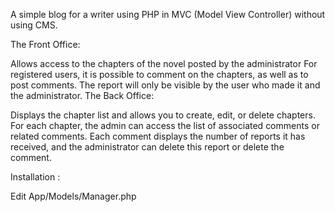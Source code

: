 A simple blog for a writer using PHP in MVC (Model View Controller) without using CMS.

The Front Office:

Allows access to the chapters of the novel posted by the administrator
For registered users, it is possible to comment on the chapters, as well as to post comments. The report will only be visible by the user who made it and the administrator.
The Back Office:

Displays the chapter list and allows you to create, edit, or delete chapters.
For each chapter, the admin can access the list of associated comments or related comments.
Each comment displays the number of reports it has received, and the administrator can delete this report or delete the comment.

Installation :

Edit App/Models/Manager.php 
